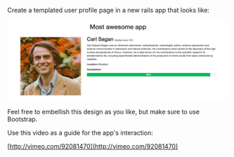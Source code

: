 Create a templated user profile page in a new rails app that looks like:

![carl sagan](/public/sagan.png)

Feel free to embellish this design as you like, but make sure to use Bootstrap.

Use this video as a guide for the app's interaction:

[http://vimeo.com/92081470](http://vimeo.com/92081470)



